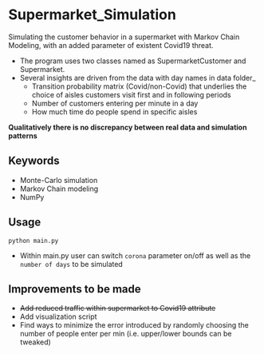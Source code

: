 # Supermarket_Simulation
Simulating the customer behavior in a supermarket with Markov Chain Modeling, with an added parameter of existent Covid19 threat.

- The program uses two classes named as SupermarketCustomer and Supermarket.
- Several insights are driven from the data with day names in data folder_
    - Transition probability matrix (Covid/non-Covid) that underlies the choice of aisles customers visit first and in following periods
    - Number of customers entering per minute in a day
    - How much time do people spend in specific aisles

**Qualitatively there is no discrepancy between real data and simulation patterns**


## Keywords
  - Monte-Carlo simulation
  - Markov Chain modeling
  - NumPy

## Usage
    python main.py

- Within main.py user can switch ```corona``` parameter on/off as well as the ```number of days``` to be simulated

## Improvements to be made

- ~~Add reduced traffic within supermarket to Covid19 attribute~~
- Add visualization script
- Find ways to minimize the error introduced by randomly choosing the number of people enter per min (i.e. upper/lower bounds can be tweaked)

